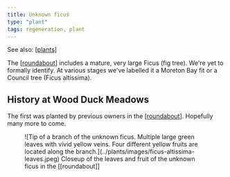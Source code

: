 ```yaml
---
title: Unknown ficus
type: "plant"
tags: regeneration, plant
---
```


See also: [[plants]]

The [[roundabout]] includes a mature, very large Ficus (fig tree). We're yet to formally identify. At various stages we've labelled it a Moreton Bay fit or a Council tree (Ficus altissima).

## History at Wood Duck Meadows

The first was planted by previous owners in the [[roundabout]]. Hopefully many more to come.

<figure markdown>
![Tip of a branch of the unknown ficus. Multiple large green leaves with vivid yellow veins. Four different yellow fruits are located along the branch.](../plants/images/ficus-altissima-leaves.jpeg)
<caption>Closeup of the leaves and fruit of the unknown ficus in the [[roundabout]]</caption>
</figure>

[//begin]: # "Autogenerated link references for markdown compatibility"
[plants]: ../plants/plants "Plants"
[roundabout]: ../roundabout "Roundabout"
[//end]: # "Autogenerated link references"